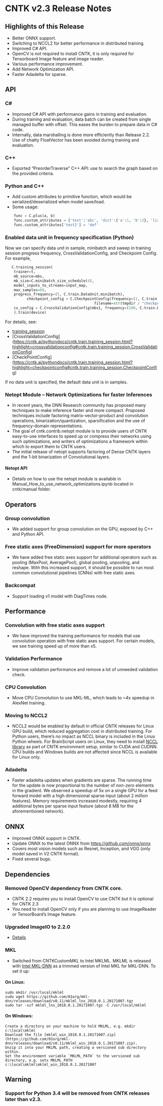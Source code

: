 ﻿
# CNTK v2.3 Release Notes

## Highlights of this Release
- Better ONNX support.
- Switching to NCCL2 for better performance in distributed training.
- Improved C# API.
- OpenCV is not required to install CNTK, it is only required for Tensorboard Image feature and image reader.
- Various performance improvement.
- Add Network Optimization API.
- Faster Adadelta for sparse.

## API
### C#
- Improved C# API with performance gains in training and evaluation. 
- During training and evaluation, data batch can be created from single managed buffer with offset. This eases the burden to prepare data in C# code. 
- Internally, data marshalling is done more efficiently than Release 2.2. Use of chatty FloatVector has been avoided during training and evaluation.
### C++
- Exported “PreorderTraverse” C++ API: use to search the graph based on the provided criteria.
### Python and C++
- Add custom attributes to primitive function, which would be serialized/deserialized when model save/load. 
- Some usage:
```python
    func = C.plus(a, b)
    func.custom_attributes = {'test':'abc', 'dict':{'a':1, 'b':2}, 'list':[1,2,3]} 
    func.custom_attributes['test2'] = 'def'
```
### Enabled data unit in frequency specification (Python)
Now we can specify data unit in sample, minibatch and sweep in training session progress frequency, CrossValidationConfig, and Checkpoint Config. For example,
```python
   C.training_session(
    trainer=t, 
    mb_source=mbs,
    mb_size=C.minibatch_size_schedule(4),
    model_inputs_to_streams=input_map, 
    max_samples=60,
    progress_frequency=(5, C.train.DataUnit.minibatch),
          checkpoint_config = C.CheckpointConfig(frequency=(1, C.train.DataUnit.sweep), preserve_all=True,
                                         filename=str(tmpdir / "checkpoint_save_all")),
    cv_config = C.CrossValidationConfig(mbs1, frequency=(100, C.train.DataUnit.sample), minibatch_size=32),
    ).train(device)
```
For details, see:
- [training_session]( https://cntk.ai/pythondocs/cntk.train.training_session.html?highlight=training%20session#module-cntk.train.training_session)
- [CrossValidationConfig] (https://cntk.ai/pythondocs/cntk.train.training_session.html?highlight=crossvalidationconfig#cntk.train.training_session.CrossValidationConfig)
- [CheckPointConfig] (https://cntk.ai/pythondocs/cntk.train.training_session.html?highlight=checkpointconfig#cntk.train.training_session.CheckpointConfig) 

If no data unit is specified, the default data unit is in samples. 

### Netopt Module – Network Optimizations for faster Inferences
- In recent years, the DNN Research community has proposed many techniques to make inference faster and more compact. Proposed techniques include factoring matrix-vector-product and convolution operations, binarization/quantization, sparsification and the use of frequency-domain representations. 
- The goal of cntk.contrib.netopt module is to provide users of CNTK easy-to-use interfaces to speed up or compress their networks using such optimizations, and writers of optimizations a framework within which to export them to CNTK users. 
- The initial release of netopt supports factoring of Dense CNTK layers and the 1-bit binarization of Convolutional layers.
#### Netopt API
- Details on how to use the netopt module is available in Manual_How_to_use_network_optimizations.ipynb located in cntk/manual folder.

## Operators
### Group convolution
- We added support for group convolution on the GPU, exposed by C++ and Python API.
### Free static axes (FreeDimension) support for more operators
- We have added free static axes support for additional operators such as pooling (MaxPool, AveragePool), global pooling, unpooling, and reshape. With this increased support, it should be possible to run most common convolutional pipelines (CNNs) with free static axes. 
### Backcompat
- Support loading v1 model with DiagTimes node.

## Performance
### Convolution with free static axes support
- We have improved the training performance for models that use convolution operation with free static axes support. For certain models, we see training speed up of more than x5. 
### Validation Performance
- Improve validation performance and remove a lot of unneeded validation check.
### CPU Convolution
- Move CPU Convolution to use MKL-ML, which leads to ~4x speedup in AlexNet training.
### Moving to NCCL2
- NCCL2 would be enabled by default in official CNTK releases for Linux GPU build, which reduced aggregation cost in distributed training. For Python users, there’s no impact as NCCL binary is included in the Linux Python wheels. For BrainScript users on Linux, they need to install [NCCL library]( https://github.com/NVIDIA/nccl) as part of CNTK environment setup, similar to CUDA and CUDNN. CPU builds and Windows builds are not affected since NCCL is available for Linux only.
### Adadelta
- Faster adadelta updates when gradients are sparse. The running time for the update is now proportional to the number of _non-zero_ elements in the gradient. We observed a speedup of 5x on a single GPU for a feed forward model with a high dimensional sparse input (about 2 million features). Memory requirements increased modestly, requiring 4 additional bytes per sparse input feature (about 8 MB for the aforementioned network). 

## ONNX
- Improved ONNX support in CNTK.
- Update ONNX to the latest ONNX from https://github.com/onnx/onnx
- Covers most vision models such as Resnet, Inception, and VGG (only model saved in V2 CNTK format).
- Fixed several bugs.

## Dependencies
### Removed OpenCV dependency from CNTK core.
- CNTK 2.2 requires you to install OpenCV to use CNTK but it is optional for CNTK 2.3
- You need to install OpenCV only if you are planning to use ImageReader or TensorBoard’s Image feature.
### Upgraded ImageIO to 2.2.0
- [Details](https://github.com/Microsoft/CNTK/pull/2385)
### MKL
- Switched from CNTKCustomMKL to Intel MKLML. MKLML is released with [Intel MKL-DNN](https://github.com/01org/mkl-dnn/releases) as a trimmed version of Intel MKL for MKL-DNN. To set it up:

#### On Linux:
    sudo mkdir /usr/local/mklml
    sudo wget https://github.com/01org/mkl-dnn/releases/download/v0.11/mklml_lnx_2018.0.1.20171007.tgz
    sudo tar -xzf mklml_lnx_2018.0.1.20171007.tgz -C /usr/local/mklml

#### On Windows:
    Create a directory on your machine to hold MKLML, e.g. mkdir c:\local\mklml
    Download the file [mklml_win_2018.0.1.20171007.zip](https://github.com/01org/mkl-dnn/releases/download/v0.11/mklml_win_2018.0.1.20171007.zip).
    Unzip it into your MKLML path, creating a versioned sub directory within.
    Set the environment variable `MKLML_PATH` to the versioned sub directory, e.g. setx MKLML_PATH c:\local\mklml\mklml_win_2018.0.1.20171007

## Warning
### Support for Python 3.4 will be removed from CNTK releases later than v2.3.
